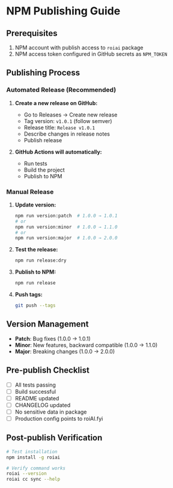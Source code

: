 # NPM Publishing Guide

## Prerequisites

1. NPM account with publish access to `roiai` package
2. NPM access token configured in GitHub secrets as `NPM_TOKEN`

## Publishing Process

### Automated Release (Recommended)

1. **Create a new release on GitHub:**
   - Go to Releases → Create new release
   - Tag version: `v1.0.1` (follow semver)
   - Release title: `Release v1.0.1`
   - Describe changes in release notes
   - Publish release

2. **GitHub Actions will automatically:**
   - Run tests
   - Build the project
   - Publish to NPM

### Manual Release

1. **Update version:**
   ```bash
   npm run version:patch  # 1.0.0 → 1.0.1
   # or
   npm run version:minor  # 1.0.0 → 1.1.0
   # or
   npm run version:major  # 1.0.0 → 2.0.0
   ```

2. **Test the release:**
   ```bash
   npm run release:dry
   ```

3. **Publish to NPM:**
   ```bash
   npm run release
   ```

4. **Push tags:**
   ```bash
   git push --tags
   ```

## Version Management

- **Patch**: Bug fixes (1.0.0 → 1.0.1)
- **Minor**: New features, backward compatible (1.0.0 → 1.1.0)
- **Major**: Breaking changes (1.0.0 → 2.0.0)

## Pre-publish Checklist

- [ ] All tests passing
- [ ] Build successful
- [ ] README updated
- [ ] CHANGELOG updated
- [ ] No sensitive data in package
- [ ] Production config points to roiAI.fyi

## Post-publish Verification

```bash
# Test installation
npm install -g roiai

# Verify command works
roiai --version
roiai cc sync --help
```